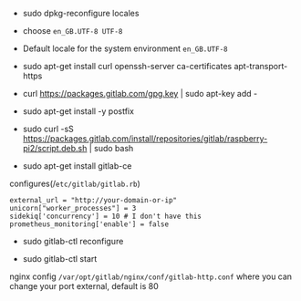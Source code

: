 * sudo dpkg-reconfigure locales
* choose `en_GB.UTF-8 UTF-8`
* Default locale for the system environment `en_GB.UTF-8`

* sudo apt-get install curl openssh-server ca-certificates apt-transport-https
* curl https://packages.gitlab.com/gpg.key | sudo apt-key add -

* sudo apt-get install -y postfix

* sudo curl -sS https://packages.gitlab.com/install/repositories/gitlab/raspberry-pi2/script.deb.sh | sudo bash

* sudo apt-get install gitlab-ce


configures(/`etc/gitlab/gitlab.rb`)

```
external_url = "http://your-domain-or-ip"
unicorn["worker_processes"] = 3
sidekiq['concurrency'] = 10 # I don't have this
prometheus_monitoring['enable'] = false
```

* sudo gitlab-ctl reconfigure

* sudo gitlab-ctl start

nginx config `/var/opt/gitlab/nginx/conf/gitlab-http.conf` where you can change your port external, default is 80